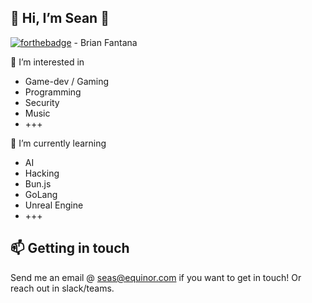 👋 Hi, I’m Sean 👋
-------
[![forthebadge](https://forthebadge.com/images/badges/60-percent-of-the-time-works-every-time.svg)](https://forthebadge.com) - Brian Fantana

👀 I’m interested in
  - Game-dev / Gaming
  - Programming
  - Security
  - Music
  - +++

🌱 I’m currently learning
  - AI
  - Hacking
  - Bun.js
  - GoLang
  - Unreal Engine
  - +++

📫 Getting in touch
------
Send me an email @ seas@equinor.com if you want to get in touch!
Or reach out in slack/teams. 
